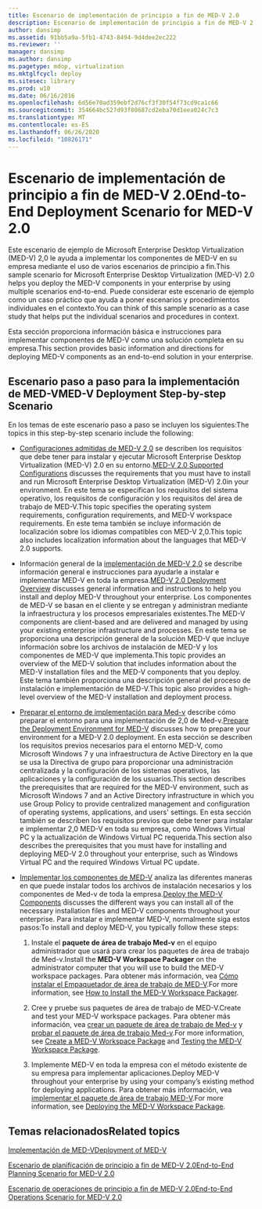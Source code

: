 ```yaml
---
title: Escenario de implementación de principio a fin de MED-V 2.0
description: Escenario de implementación de principio a fin de MED-V 2.0
author: dansimp
ms.assetid: 91bb5a9a-5fb1-4743-8494-9d4dee2ec222
ms.reviewer: ''
manager: dansimp
ms.author: dansimp
ms.pagetype: mdop, virtualization
ms.mktglfcycl: deploy
ms.sitesec: library
ms.prod: w10
ms.date: 06/16/2016
ms.openlocfilehash: 6d56e70ad359ebf2d76cf3f30f54f73cd9ca1c66
ms.sourcegitcommit: 354664bc527d93f80687cd2eba70d1eea024c7c3
ms.translationtype: MT
ms.contentlocale: es-ES
ms.lasthandoff: 06/26/2020
ms.locfileid: "10826171"
---
```

# <span data-ttu-id="d1e8f-103">Escenario de implementación de principio a fin de MED-V 2.0</span><span class="sxs-lookup"><span data-stu-id="d1e8f-103">End-to-End Deployment Scenario for MED-V 2.0</span></span>


<span data-ttu-id="d1e8f-104">Este escenario de ejemplo de Microsoft Enterprise Desktop Virtualization (MED-V) 2,0 le ayuda a implementar los componentes de MED-V en su empresa mediante el uso de varios escenarios de principio a fin.</span><span class="sxs-lookup"><span data-stu-id="d1e8f-104">This sample scenario for Microsoft Enterprise Desktop Virtualization (MED-V) 2.0 helps you deploy the MED-V components in your enterprise by using multiple scenarios end-to-end.</span></span> <span data-ttu-id="d1e8f-105">Puede considerar este escenario de ejemplo como un caso práctico que ayuda a poner escenarios y procedimientos individuales en el contexto.</span><span class="sxs-lookup"><span data-stu-id="d1e8f-105">You can think of this sample scenario as a case study that helps put the individual scenarios and procedures in context.</span></span>

<span data-ttu-id="d1e8f-106">Esta sección proporciona información básica e instrucciones para implementar componentes de MED-V como una solución completa en su empresa.</span><span class="sxs-lookup"><span data-stu-id="d1e8f-106">This section provides basic information and directions for deploying MED-V components as an end-to-end solution in your enterprise.</span></span>

## <span data-ttu-id="d1e8f-107">Escenario paso a paso para la implementación de MED-V</span><span class="sxs-lookup"><span data-stu-id="d1e8f-107">MED-V Deployment Step-by-step Scenario</span></span>


<span data-ttu-id="d1e8f-108">En los temas de este escenario paso a paso se incluyen los siguientes:</span><span class="sxs-lookup"><span data-stu-id="d1e8f-108">The topics in this step-by-step scenario include the following:</span></span>

-   <span data-ttu-id="d1e8f-109">[Configuraciones admitidas de MED-V 2,0](med-v-20-supported-configurations.md) se describen los requisitos que debe tener para instalar y ejecutar Microsoft Enterprise Desktop Virtualization (MED-V) 2.0 en su entorno.</span><span class="sxs-lookup"><span data-stu-id="d1e8f-109">[MED-V 2.0 Supported Configurations](med-v-20-supported-configurations.md) discusses the requirements that you must have to install and run Microsoft Enterprise Desktop Virtualization (MED-V) 2.0in your environment.</span></span> <span data-ttu-id="d1e8f-110">En este tema se especifican los requisitos del sistema operativo, los requisitos de configuración y los requisitos del área de trabajo de MED-V.</span><span class="sxs-lookup"><span data-stu-id="d1e8f-110">This topic specifies the operating system requirements, configuration requirements, and MED-V workspace requirements.</span></span> <span data-ttu-id="d1e8f-111">En este tema también se incluye información de localización sobre los idiomas compatibles con MED-V 2,0.</span><span class="sxs-lookup"><span data-stu-id="d1e8f-111">This topic also includes localization information about the languages that MED-V 2.0 supports.</span></span>

-   <span data-ttu-id="d1e8f-112">Información general de la [implementación de MED-V 2,0](med-v-20-deployment-overview.md) se describe información general e instrucciones para ayudarle a instalar e implementar MED-V en toda la empresa.</span><span class="sxs-lookup"><span data-stu-id="d1e8f-112">[MED-V 2.0 Deployment Overview](med-v-20-deployment-overview.md) discusses general information and instructions to help you install and deploy MED-V throughout your enterprise.</span></span> <span data-ttu-id="d1e8f-113">Los componentes de MED-V se basan en el cliente y se entregan y administran mediante la infraestructura y los procesos empresariales existentes.</span><span class="sxs-lookup"><span data-stu-id="d1e8f-113">The MED-V components are client-based and are delivered and managed by using your existing enterprise infrastructure and processes.</span></span> <span data-ttu-id="d1e8f-114">En este tema se proporciona una descripción general de la solución MED-V que incluye información sobre los archivos de instalación de MED-V y los componentes de MED-V que implementa.</span><span class="sxs-lookup"><span data-stu-id="d1e8f-114">This topic provides an overview of the MED-V solution that includes information about the MED-V installation files and the MED-V components that you deploy.</span></span> <span data-ttu-id="d1e8f-115">Este tema también proporciona una descripción general del proceso de instalación e implementación de MED-V.</span><span class="sxs-lookup"><span data-stu-id="d1e8f-115">This topic also provides a high-level overview of the MED-V installation and deployment process.</span></span>

-   <span data-ttu-id="d1e8f-116">[Preparar el entorno de implementación para Med-v](prepare-the-deployment-environment-for-med-v.md) describe cómo preparar el entorno para una implementación de 2,0 de Med-v.</span><span class="sxs-lookup"><span data-stu-id="d1e8f-116">[Prepare the Deployment Environment for MED-V](prepare-the-deployment-environment-for-med-v.md) discusses how to prepare your environment for a MED-V 2.0 deployment.</span></span> <span data-ttu-id="d1e8f-117">En esta sección se describen los requisitos previos necesarios para el entorno MED-V, como Microsoft Windows 7 y una infraestructura de Active Directory en la que se usa la Directiva de grupo para proporcionar una administración centralizada y la configuración de los sistemas operativos, las aplicaciones y la configuración de los usuarios.</span><span class="sxs-lookup"><span data-stu-id="d1e8f-117">This section describes the prerequisites that are required for the MED-V environment, such as Microsoft Windows 7 and an Active Directory infrastructure in which you use Group Policy to provide centralized management and configuration of operating systems, applications, and users' settings.</span></span> <span data-ttu-id="d1e8f-118">En esta sección también se describen los requisitos previos que debe tener para instalar e implementar 2,0 MED-V en toda su empresa, como Windows Virtual PC y la actualización de Windows Virtual PC requerida.</span><span class="sxs-lookup"><span data-stu-id="d1e8f-118">This section also describes the prerequisites that you must have for installing and deploying MED-V 2.0 throughout your enterprise, such as Windows Virtual PC and the required Windows Virtual PC update.</span></span>

-   <span data-ttu-id="d1e8f-119">[Implementar los componentes de MED-V](deploy-the-med-v-components.md) analiza las diferentes maneras en que puede instalar todos los archivos de instalación necesarios y los componentes de Med-v de toda la empresa.</span><span class="sxs-lookup"><span data-stu-id="d1e8f-119">[Deploy the MED-V Components](deploy-the-med-v-components.md) discusses the different ways you can install all of the necessary installation files and MED-V components throughout your enterprise.</span></span> <span data-ttu-id="d1e8f-120">Para instalar e implementar MED-V, normalmente siga estos pasos:</span><span class="sxs-lookup"><span data-stu-id="d1e8f-120">To install and deploy MED-V, you typically follow these steps:</span></span>

    1.  <span data-ttu-id="d1e8f-121">Instale el **paquete de área de trabajo Med-v** en el equipo administrador que usará para crear los paquetes de área de trabajo de Med-v.</span><span class="sxs-lookup"><span data-stu-id="d1e8f-121">Install the **MED-V Workspace Packager** on the administrator computer that you will use to build the MED-V workspace packages.</span></span> <span data-ttu-id="d1e8f-122">Para obtener más información, vea [Cómo instalar el Empaquetador de área de trabajo de MED-V](how-to-install-the-med-v-workspace-packager.md).</span><span class="sxs-lookup"><span data-stu-id="d1e8f-122">For more information, see [How to Install the MED-V Workspace Packager](how-to-install-the-med-v-workspace-packager.md).</span></span>

    2.  <span data-ttu-id="d1e8f-123">Cree y pruebe sus paquetes de área de trabajo de MED-V.</span><span class="sxs-lookup"><span data-stu-id="d1e8f-123">Create and test your MED-V workspace packages.</span></span> <span data-ttu-id="d1e8f-124">Para obtener más información, vea [crear un paquete de área de trabajo de Med-v](create-a-med-v-workspace-package.md) y [probar el paquete de área de trabajo Med-v](testing-the-med-v-workspace-package.md).</span><span class="sxs-lookup"><span data-stu-id="d1e8f-124">For more information, see [Create a MED-V Workspace Package](create-a-med-v-workspace-package.md) and [Testing the MED-V Workspace Package](testing-the-med-v-workspace-package.md).</span></span>

    3.  <span data-ttu-id="d1e8f-125">Implemente MED-V en toda la empresa con el método existente de su empresa para implementar aplicaciones.</span><span class="sxs-lookup"><span data-stu-id="d1e8f-125">Deploy MED-V throughout your enterprise by using your company’s existing method for deploying applications.</span></span> <span data-ttu-id="d1e8f-126">Para obtener más información, vea [implementar el paquete de área de trabajo MED-V](deploying-the-med-v-workspace-package.md).</span><span class="sxs-lookup"><span data-stu-id="d1e8f-126">For more information, see [Deploying the MED-V Workspace Package](deploying-the-med-v-workspace-package.md).</span></span>

## <span data-ttu-id="d1e8f-127">Temas relacionados</span><span class="sxs-lookup"><span data-stu-id="d1e8f-127">Related topics</span></span>


[<span data-ttu-id="d1e8f-128">Implementación de MED-V</span><span class="sxs-lookup"><span data-stu-id="d1e8f-128">Deployment of MED-V</span></span>](deployment-of-med-v.md)

[<span data-ttu-id="d1e8f-129">Escenario de planificación de principio a fin de MED-V 2.0</span><span class="sxs-lookup"><span data-stu-id="d1e8f-129">End-to-End Planning Scenario for MED-V 2.0</span></span>](end-to-end-planning-scenario-for-med-v-20.md)

[<span data-ttu-id="d1e8f-130">Escenario de operaciones de principio a fin de MED-V 2.0</span><span class="sxs-lookup"><span data-stu-id="d1e8f-130">End-to-End Operations Scenario for MED-V 2.0</span></span>](end-to-end-operations-scenario-for-med-v-20.md)

 

 





